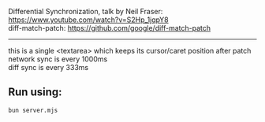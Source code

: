 Differential Synchronization, talk by Neil Fraser: https://www.youtube.com/watch?v=S2Hp_1jqpY8<br>
diff-match-patch: https://github.com/google/diff-match-patch<br>

___

this is a single \<textarea\> which keeps its cursor/caret position after patch
<br>
network sync is every 1000ms<br>
diff sync is every 333ms<br>

## Run using:
`bun server.mjs`
